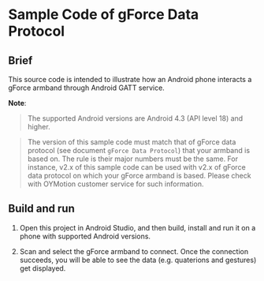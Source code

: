 # Sample Code of gForce Data Protocol

## Brief
This source code is intended to illustrate how an Android phone interacts 
a gForce armband through Android GATT service.



**Note**:
> The supported Android versions are Android 4.3 (API level 18) and higher.

> The version of this sample code must match that of gForce data protocol
>  (see document `gForce Data Protocol`) that your armband is based on.
> The rule is their major numbers must be the same. For instance, v2.x of 
> this sample code can be used with v2.x of gForce data protocol on which
> your gForce armband is based. Please check with OYMotion customer service
> for such information.

## Build and run
1. Open this project in Android Studio, and then build, install and run it
on a phone with supported Android versions.

2. Scan and select the gForce armband to connect. Once the connection succeeds,
   you will be able to see the data (e.g. quaterions and gestures)
   get displayed.
